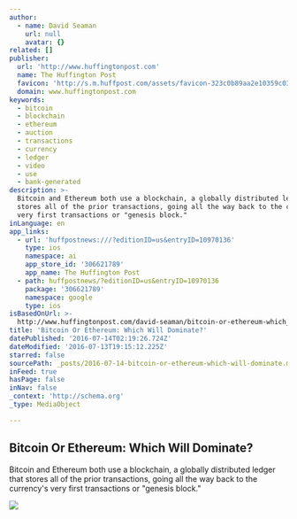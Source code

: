 ```yaml
---
author:
  - name: David Seaman
    url: null
    avatar: {}
related: []
publisher:
  url: 'http://www.huffingtonpost.com'
  name: The Huffington Post
  favicon: 'http://s.m.huffpost.com/assets/favicon-323c0b89aa2e10359c0389ac87254b1b.ico'
  domain: www.huffingtonpost.com
keywords:
  - bitcoin
  - blockchain
  - ethereum
  - auction
  - transactions
  - currency
  - ledger
  - video
  - use
  - bank-generated
description: >-
  Bitcoin and Ethereum both use a blockchain, a globally distributed ledger that
  stores all of the prior transactions, going all the way back to the currency's
  very first transactions or "genesis block."
inLanguage: en
app_links:
  - url: 'huffpostnews:///?editionID=us&entryID=10970136'
    type: ios
    namespace: ai
    app_store_id: '306621789'
    app_name: The Huffington Post
  - path: huffpostnews/?editionID=us&entryID=10970136
    package: '306621789'
    namespace: google
    type: ios
isBasedOnUrl: >-
  http://www.huffingtonpost.com/david-seaman/bitcoin-or-ethereum-which_b_10970136.html
title: 'Bitcoin Or Ethereum: Which Will Dominate?'
datePublished: '2016-07-14T02:19:26.724Z'
dateModified: '2016-07-13T19:15:12.225Z'
starred: false
sourcePath: _posts/2016-07-14-bitcoin-or-ethereum-which-will-dominate.md
inFeed: true
hasPage: false
inNav: false
_context: 'http://schema.org'
_type: MediaObject

---
```

<article style=""><h1>Bitcoin Or Ethereum: Which Will Dominate?</h1><p>Bitcoin and Ethereum both use a blockchain, a globally distributed ledger that stores all of the prior transactions, going all the way back to the currency's very first transactions or "genesis block."</p><img src="http://i.huffpost.com/gen/2782440/images/o-BITCOIN-facebook.jpg" /></article>